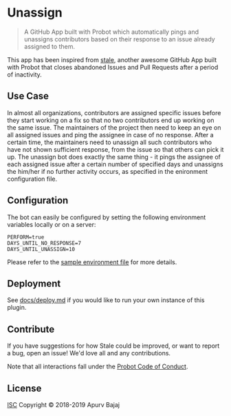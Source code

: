 # Unassign
> A GitHub App built with Probot which automatically pings and unassigns contributors based on their response to an issue already assigned to them.

This app has been inspired from [stale](https://github.com/probot/stale), another awesome GitHub App built with Probot that closes abandoned Issues and Pull Requests after a period of inactivity.

## Use Case
In almost all organizations, contributors are assigned specific issues before they start working on a fix so that no two contributors end up working on the same issue. The maintainers of the project then need to keep an eye on all assigned issues and ping the assignee in case of no response. After a certain time, the maintainers need to unassign all such contributors who have not shown sufficient response, from the issue so that others can pick it up.
The unassign bot does exactly the same thing - it pings the assignee of each assigned issue after a certain number of specified days and unassigns the him/her if no further activity occurs, as specified in the enironment configuration file.

## Configuration
The bot can easily be configured by setting the following environment variables locally or on a server:  
```
PERFORM=true  
DAYS_UNTIL_NO_RESPONSE=7  
DAYS_UNTIL_UNASSIGN=10  
```

Please refer to the [sample environment file](.env.example) for more details.

## Deployment

See [docs/deploy.md](docs/deploy.md) if you would like to run your own instance of this plugin.

## Contribute

If you have suggestions for how Stale could be improved, or want to report a bug, open an issue! We'd love all and any contributions.

Note that all interactions fall under the [Probot Code of Conduct](https://github.com/probot/probot/blob/master/CODE_OF_CONDUCT.md).

## License

[ISC](LICENSE) Copyright © 2018-2019 Apurv Bajaj
